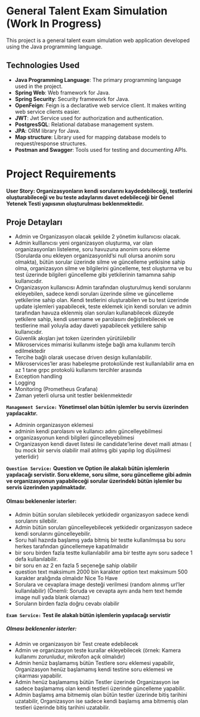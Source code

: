# General Talent Exam Simulation (Work In Progress)

This project is a general talent exam simulation web application developed using the Java programming language. 


## Technologies Used

- **Java Programming Language**: The primary programming language used in the project.
- **Spring Web**: Web framework for Java.
- **Spring Security**: Security framework for Java.
- **OpenFeign**: Feign is a declarative web service client. It makes writing web service clients easier.
- **JWT**: Jwt Service used for authorization and authentication.
- **PostgresSQL**: Relational database management system.
- **JPA**: ORM library for Java.
- **Map structure**: Library used for mapping database models to request/response structures.
- **Postman and Swagger**: Tools used for testing and documenting APIs.



#  Project Requirements

#### User Story: **Organizasyonların kendi sorularını kaydedebileceği, testlerini oluşturabileceği ve bu teste adaylarını davet edebileceği bir Genel Yetenek Testi yapısının oluşturulması beklenmektedir**.

##  Proje Detayları

- Admin ve Organizasyon olacak şekilde 2 yönetim kullanıcısı olacak.
- Admin kulllanıcısı yeni organizasyon oluşturma, var olan organizasyonları listeleme, soru havuzuna
anonim soru ekleme (Sorularda onu ekleyen organizasyonId’si null olursa anonim soru olmakta),
bütün sorular üzerinde silme ve güncelleme yetkisine sahip olma, organizasyon silme ve bilgilerini
güncelleme, test oluşturma ve bu test üzerinde bilgileri güncelleme gibi yetkilerinin tamamına sahip
kullanıcıdır.
- Organizasyon kullanıcısı Admin tarafından oluşturulmuş kendi sorularını ekleyebilen, sadece kendi
soruları üzerinde silme ve güncelleme yetkilerine sahip olan. Kendi testlerini oluşturabilen ve bu test
üzerinde update işlemleri yapabilecek, teste eklemek için kendi soruları ve admin tarafından havuza
eklenmiş olan soruları kullanabilecek düzeyde yetkilere sahip, kendi username ve parolasını
değiştirebilecek ve testlerine mail yoluyla aday daveti yapabilecek yetkilere sahip kullanıcıdır.
- Güvenlik akışları jwt token üzerinden yürütülebilir
- Mikroservices mimarisi kullanımı isteğe bağlı ama kullanımı tercih edilmektedir
- Tercihe bağlı olarak usecase driven design kullanılabilir.
- Mikroservices’ler arası habeleşme protokolünde rest kullanılabilir ama en az 1 tane grpc protokolü
  kullanımı tercihler arasında
- Exception handling
- Logging
- Monitoring (Prometheus Grafana)
- Zaman yeterli olursa unit testler beklenmektedir

**`Management Service:`**
**Yönetimsel olan bütün işlemler bu servis üzerinden yapılacaktır.**
- Adminin organizasyon eklemesi
- adminin kendi parolasını ve kullanıcı adını güncelleyebilmesi
- organizasyonun kendi bilgileri güncelleyebilmesi
- Organizasyon kendi davet listesi ile candidate’lerine devet maili atması ( bu mock bir servis olabilir
mail atılmış gibi yapılıp log düşülmesi yeterlidir)


**`Question Service:`**
**Question ve Option ile alakalı bütün işlemlerin yapılacağı servistir.
Soru ekleme, soru silme, soru güncelleme gibi admin ve organizasyonun yapabileceği sorular
üzerindeki bütün işlemler bu servis üzerinden yapılmaktadır.**

#### Olması beklenenler isterler:

- Admin bütün soruları silebilecek yetkidedir organizasyon sadece kendi sorularını silebilir.
- Admin bütün soruları güncelleyebilecek yetkidedir organizasyon sadece kendi sorularını
güncelleyebilir.
- Soru hali hazırda başlamış yada bitmiş bir testte kullanılmışsa bu soru herkes tarafından
güncellemeye kapatılmalıdır
- bir soru birden fazla testte kullanılabilir ama bir testte aynı soru sadece 1 defa kullanılabilir.
- bir soru en az 2 en fazla 5 seçeneğe sahip olabilir
- question text maksimum 2000 bin karakter option text maksimum 500 karakter aralığında olmalıdır
Nice To Have
- Sorulara ve cevaplara image desteği verilmesi (random alınmış url’ler kullanılabilir) (Önemli: Soruda
ve cevapta aynı anda hem text hemde image null yada blank olamaz)
- Soruların birden fazla doğru cevabı olabilir

**`Exam Service:`**
**Test ile alakalı bütün işlemlerin yapılacağı servistir**

##### Olması beklenenler isterler:

- Admin ve organizasyon bir Test create edebilecek
- Admin ve organizasyon teste kurallar ekleyebilecek (örnek: Kamera kullanımı zorunludur, mikrofon
açık olmalıdır)
- Admin henüz başlamamış bütün Testlere soru eklemesi yapabilir, Organizasyon henüz başlamamış
kendi testine soru eklemesi ve çıkarması yapabilir.
- Admin henüz başlamamış bütün Testler üzerinde Organizasyon ise sadece başlamamış olan kendi
testleri üzerinde güncelleme yapabilir.
- Admin başlamış ama bitmemiş olan bütün testler üzerinde bitiş tarihini uzatabilir, Organizasyon ise
sadece kendi başlamış ama bitmemiş olan testleri üzerinde bitiş tarihini uzatabilir.